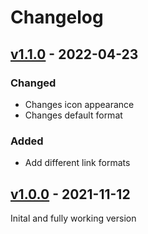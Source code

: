 # Changelog
 
## [v1.1.0] - 2022-04-23
### Changed
- Changes icon appearance
- Changes default format

### Added
- Add different link formats

## [v1.0.0] - 2021-11-12
Inital and fully working version

[v1.1.0]: https://github.com/hieuthi/joplin-plugin-copy-anchor-link/compare/v1.0.0...v1.1.0
[v1.0.0]: https://github.com/hieuthi/joplin-plugin-copy-anchor-link/releases/tag/v1.0.0